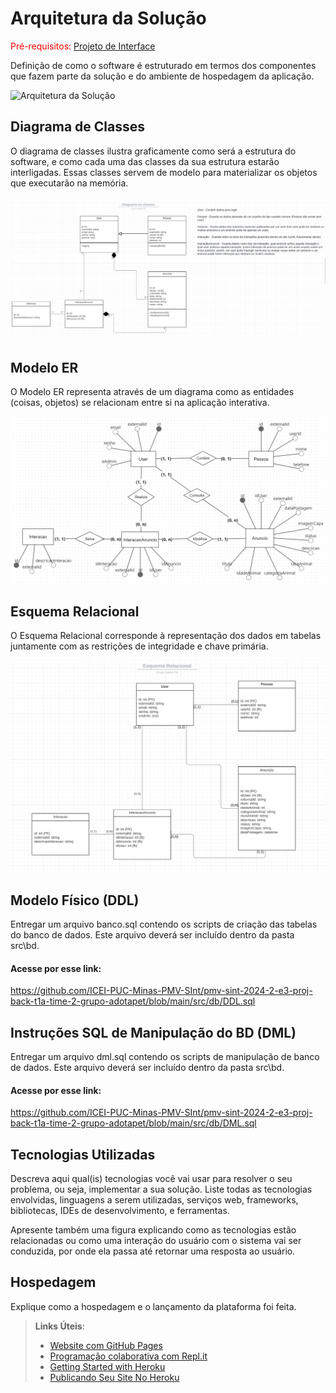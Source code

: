 # Arquitetura da Solução

<span style="color:red">Pré-requisitos: <a href="3-Projeto de Interface.md"> Projeto de Interface</a></span>

Definição de como o software é estruturado em termos dos componentes que fazem parte da solução e do ambiente de hospedagem da aplicação.

![Arquitetura da Solução](img/arch-back.JPG)

## Diagrama de Classes

O diagrama de classes ilustra graficamente como será a estrutura do software, e como cada uma das classes da sua estrutura estarão interligadas. Essas classes servem de modelo para materializar os objetos que executarão na memória.

![Diagrama de classes Adota Pet](img/diagrama-classe-etapa-2.png)

## Modelo ER

O Modelo ER representa através de um diagrama como as entidades (coisas, objetos) se relacionam entre si na aplicação interativa.

![Diagrama ER Adota Pet](img/DiagramaER.png)

## Esquema Relacional

O Esquema Relacional corresponde à representação dos dados em tabelas juntamente com as restrições de integridade e chave primária.

 ![Esquema Relacional Adota Pet](img/esquema-relacional.png)


## Modelo Físico (DDL)

Entregar um arquivo banco.sql contendo os scripts de criação das tabelas do banco de dados. Este arquivo deverá ser incluído dentro da pasta src\bd.
#### Acesse por esse link: 
https://github.com/ICEI-PUC-Minas-PMV-SInt/pmv-sint-2024-2-e3-proj-back-t1a-time-2-grupo-adotapet/blob/main/src/db/DDL.sql

## Instruções SQL de Manipulação do BD (DML)

Entregar um arquivo dml.sql contendo os scripts de manipulação de banco de dados. Este arquivo deverá ser incluído dentro da pasta src\bd.
#### Acesse por esse link:
https://github.com/ICEI-PUC-Minas-PMV-SInt/pmv-sint-2024-2-e3-proj-back-t1a-time-2-grupo-adotapet/blob/main/src/db/DML.sql

## Tecnologias Utilizadas

Descreva aqui qual(is) tecnologias você vai usar para resolver o seu problema, ou seja, implementar a sua solução. Liste todas as tecnologias envolvidas, linguagens a serem utilizadas, serviços web, frameworks, bibliotecas, IDEs de desenvolvimento, e ferramentas.

Apresente também uma figura explicando como as tecnologias estão relacionadas ou como uma interação do usuário com o sistema vai ser conduzida, por onde ela passa até retornar uma resposta ao usuário.

## Hospedagem

Explique como a hospedagem e o lançamento da plataforma foi feita.

> **Links Úteis**:
>
> - [Website com GitHub Pages](https://pages.github.com/)
> - [Programação colaborativa com Repl.it](https://repl.it/)
> - [Getting Started with Heroku](https://devcenter.heroku.com/start)
> - [Publicando Seu Site No Heroku](http://pythonclub.com.br/publicando-seu-hello-world-no-heroku.html)

